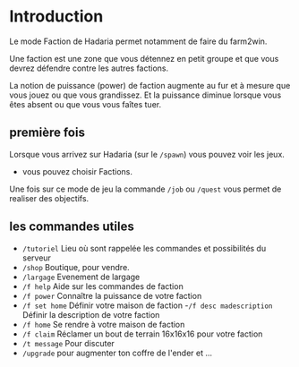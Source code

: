 # Introduction
Le mode Faction de Hadaria permet notamment de faire du farm2win.

Une faction est une zone que vous détennez en petit groupe et que vous devrez défendre contre les autres factions.

La notion de puissance (power) de faction augmente au fur et à mesure que vous jouez ou que vous grandissez. 
Et la puissance diminue lorsque vous êtes absent ou que vous vous faîtes tuer.

## première fois
Lorsque vous arrivez sur Hadaria (sur le `/spawn`) vous pouvez voir les jeux.
 - vous pouvez choisir Factions.


Une fois sur ce mode de jeu la commande `/job` ou `/quest` vous permet de realiser des objectifs.


## les commandes utiles

 - `/tutoriel` Lieu où sont rappelée les commandes et possibilités du serveur
 - `/shop` Boutique, pour vendre.
 - `/largage` Evenement de largage
 - `/f help` Aide sur les commandes de faction
 - `/f power` Connaître la puissance de votre faction
 - `/f set home` Définir votre maison de faction
  -`/f desc madescription` Définir la description de votre faction
 - `/f home` Se rendre à votre maison de faction
 - `/f claim` Réclamer un bout de terrain 16x16x16 pour votre faction
 - `/t message` Pour discuter
 - `/upgrade` pour augmenter ton coffre de l'ender et ...
